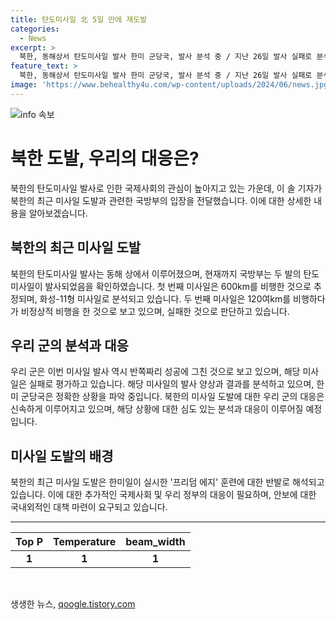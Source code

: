 ```yaml
---
title: 탄도미사일 北 5일 만에 재도발
categories:
  - News
excerpt: >
  북한, 동해상서 탄도미사일 발사 한미 군당국, 발사 분석 중 / 지난 26일 발사 실패로 분석 / 오늘 발사한 미사일, 120km 비행 후 내륙떨어질 가능성 / 북한 도발, 한미일 훈련 반발설 제기 / 군, 발사 실패로 단정짓기는 어렵다고 밝히며 사이버국방부 업무는 국방부에서 전해졌습니다.
feature_text: >
  북한, 동해상서 탄도미사일 발사 한미 군당국, 발사 분석 중 / 지난 26일 발사 실패로 분석 / 오늘 발사한 미사일, 120km 비행 후 내륙떨어질 가능성 / 북한 도발, 한미일 훈련 반발설 제기 / 군, 발사 실패로 단정짓기는 어렵다고 밝히며 사이버국방부 업무는 국방부에서 전해졌습니다.
image: 'https://www.behealthy4u.com/wp-content/uploads/2024/06/news.jpg'
---
```


<p><img src="https://www.behealthy4u.com/wp-content/uploads/2024/06/news.jpg" alt="info 속보" /></p>

<h1>북한 도발, 우리의 대응은?</h1>

<p data-ke-size="size16">북한의 탄도미사일 발사로 인한 국제사회의 관심이 높아지고 있는 가운데, 이 솔 기자가 북한의 최근 미사일 도발과 관련한 국방부의 입장을 전달했습니다. 이에 대한 상세한 내용을 알아보겠습니다.</p>

<h2 data-ke-size="size26">북한의 최근 미사일 도발</h2>

<p data-ke-size="size16">북한의 탄도미사일 발사는 동해 상에서 이루어졌으며, 현재까지 국방부는 두 발의 탄도미사일이 발사되었음을 확인하였습니다. 첫 번째 미사일은 600km를 비행한 것으로 추정되며, 화성-11형 미사일로 분석되고 있습니다. 두 번째 미사일은 120여km를 비행하다가 비정상적 비행을 한 것으로 보고 있으며, 실패한 것으로 판단하고 있습니다.</p>

<h2 data-ke-size="size26">우리 군의 분석과 대응</h2>

<p data-ke-size="size16">우리 군은 이번 미사일 발사 역시 반쪽짜리 성공에 그친 것으로 보고 있으며, 해당 미사일은 실패로 평가하고 있습니다. 해당 미사일의 발사 양상과 결과를 분석하고 있으며, 한미 군당국은 정확한 상황을 파악 중입니다. 북한의 미사일 도발에 대한 우리 군의 대응은 신속하게 이루어지고 있으며, 해당 상황에 대한 심도 있는 분석과 대응이 이루어질 예정입니다.</p>

<h2 data-ke-size="size26">미사일 도발의 배경</h2>

<p data-ke-size="size16">북한의 최근 미사일 도발은 한미일이 실시한 '프리덤 에지' 훈련에 대한 반발로 해석되고 있습니다. 이에 대한 추가적인 국제사회 및 우리 정부의 대응이 필요하며, 안보에 대한 국내외적인 대책 마련이 요구되고 있습니다.</p>

<hr>

<table>
  <thead>
    <tr>
      <th style="text-align: center;">Top P</th>
      <th style="text-align: center;">Temperature</th>
      <th style="text-align: center;">beam_width</th>
    </tr>
  </thead>
  <tbody>
    <tr>
      <td style="text-align: center; height: 17px;"><b>1</b></td>
      <td style="text-align: center; height: 17px;"><b>1</b></td>
      <td style="text-align: center; height: 17px;"><b>1</b></td>
    </tr>
  </tbody>
</table>

<p data-ke-size="size16">&nbsp;</p>
생생한 뉴스, <a href="https://qoogle.tistory.com" rel="dofollow">qoogle.tistory.com</a>


